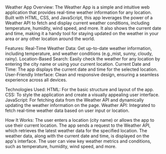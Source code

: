Weather App
Overview:
The Weather App is a simple and intuitive web application that provides real-time weather information for any location. Built with HTML, CSS, and JavaScript, this app leverages the power of a Weather API to fetch and display current weather conditions, including temperature, humidity, wind speed, and more. It also shows the current date and time, making it a handy tool for staying updated on the weather in your area or any other location around the world.

Features:
Real-Time Weather Data: Get up-to-date weather information, including temperature, and weather conditions (e.g.,mist, sunny, cloudy, rainy).
Location-Based Search: Easily check the weather for any location by entering the city name or using your current location.
Current Date and Time: The app displays the current date and time for the selected location.
User-Friendly Interface: Clean and responsive design, ensuring a seamless experience across all devices.

Technologies Used:
HTML: For the basic structure and layout of the app.
CSS: To style the application and create a visually appealing user interface.
JavaScript: For fetching data from the Weather API and dynamically updating the weather information on the page.
Weather API: Integrated to fetch real-time weather data based on user input or location.

How It Works:
The user enters a location (city name) or allows the app to use their current location.
The app sends a request to the Weather API, which retrieves the latest weather data for the specified location.
The weather data, along with the current date and time, is displayed on the app's interface.
The user can view key weather metrics and conditions, such as temperature, humidity, wind speed, and more.
